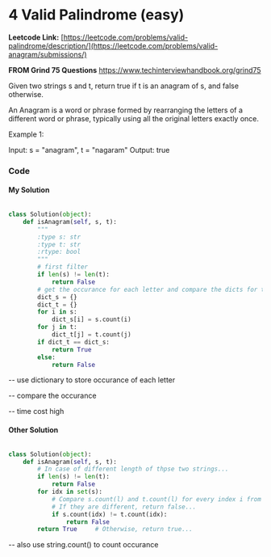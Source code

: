 # 4 Valid Palindrome (easy)
**Leetcode Link:** [https://leetcode.com/problems/valid-palindrome/description/](https://leetcode.com/problems/valid-anagram/submissions/)

**FROM Grind 75 Questions** https://www.techinterviewhandbook.org/grind75

Given two strings s and t, return true if t is an anagram of s, and false otherwise.

An Anagram is a word or phrase formed by rearranging the letters of a different word or phrase, typically using all the original letters exactly once.

Example 1:

Input: s = "anagram", t = "nagaram"
Output: true


### Code



#### My Solution
```python

class Solution(object):
    def isAnagram(self, s, t):
        """
        :type s: str
        :type t: str
        :rtype: bool
        """
        # first filter
        if len(s) != len(t):
            return False
        # get the occurance for each letter and compare the dicts for two words
        dict_s = {}
        dict_t = {}
        for i in s:
            dict_s[i] = s.count(i)
        for j in t:
            dict_t[j] = t.count(j)
        if dict_t == dict_s:
            return True
        else:
            return False
```

-- use dictionary to store occurance of each letter

-- compare the occurance

-- time cost high

#### Other Solution 

```python

class Solution(object):
    def isAnagram(self, s, t):
        # In case of different length of thpse two strings...
        if len(s) != len(t):
            return False
        for idx in set(s):
            # Compare s.count(l) and t.count(l) for every index i from 0 to 26...
            # If they are different, return false...
            if s.count(idx) != t.count(idx):
                return False
        return True     # Otherwise, return true...


 ```       
-- also use string.count() to count occurance

